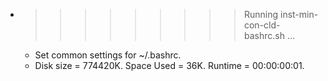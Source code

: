 * >>>>>>>>> Running inst-min-con-cld-bashrc.sh ...
  * Set common settings for ~/.bashrc.
  * Disk size = 774420K. Space Used = 36K. Runtime = 00:00:00:01.
